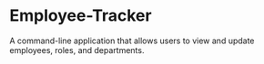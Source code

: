 # Employee-Tracker
A command-line application that allows users to view and update employees, roles, and departments.
